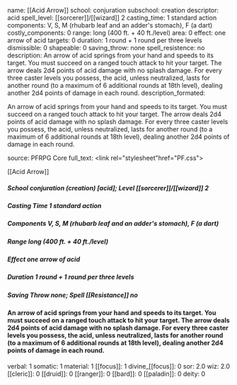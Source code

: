 name: [[Acid Arrow]]
school: conjuration
subschool: creation
descriptor: acid
spell_level: [[sorcerer]]/[[wizard]] 2
casting_time: 1 standard action
components: V, S, M (rhubarb leaf and an adder's stomach), F (a dart)
costly_components: 0
range: long (400 ft. + 40 ft./level)
area: 0
effect: one arrow of acid
targets: 0
duration: 1 round + 1 round per three levels
dismissible: 0
shapeable: 0
saving_throw: none
spell_resistence: no
description: An arrow of acid springs from your hand and speeds to its target. You must succeed on a ranged touch attack to hit your target. The arrow deals 2d4 points of acid damage with no splash damage. For every three caster levels you possess, the acid, unless neutralized, lasts for another round (to a maximum of 6 additional rounds at 18th level), dealing another 2d4 points of damage in each round.
description_formated: <p>An arrow of acid springs from your hand and speeds to its target. You must succeed on a ranged touch attack to hit your target. The arrow deals 2d4 points of acid damage with no splash damage. For every three caster levels you possess, the acid, unless neutralized, lasts for another round (to a maximum of 6 additional rounds at 18th level), dealing another 2d4 points of damage in each round.</p>
source: PFRPG Core
full_text: <link rel="stylesheet"href="PF.css"><div class="heading"><p class="alignleft">[[Acid Arrow]] </p><div style="clear: both;"></div></div><div><h5><b>School </b>conjuration (creation) [acid]; <b>Level </b>[[sorcerer]]/[[wizard]] 2</h5><h5><b>Casting Time </b>1 standard action</h5><h5><b>Components </b>V, S, M (rhubarb leaf and an adder's stomach), F (a dart)</h5><h5><b>Range </b>long (400 ft. + 40 ft./level)</h5><h5><b>Effect </b>one arrow of acid</h5><h5><b>Duration </b>1 round + 1 round per three levels</h5><h5><b>Saving Throw </b>none; <b>Spell [[Resistance]] </b>no</h5></div><div><h4><p>An arrow of acid springs from your hand and speeds to its target. You must succeed on a ranged touch attack to hit your target. The arrow deals 2d4 points of acid damage with no splash damage. For every three caster levels you possess, the acid, unless neutralized, lasts for another round (to a maximum of 6 additional rounds at 18th level), dealing another 2d4 points of damage in each round.</p></h4></div>
verbal: 1
somatic: 1
material: 1
[[focus]]: 1
divine_[[focus]]: 0
sor: 2.0
wiz: 2.0
[[cleric]]: 0
[[druid]]: 0
[[ranger]]: 0
[[bard]]: 0
[[paladin]]: 0
deity: 0
